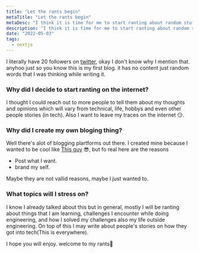```yaml
---
title: "Let the rants begin"
metaTitle: "Let the rants begin"
metaDesc: "I think it is time for me to start ranting about random stuff on the internet I hope I am not wrong 😑"
description: "I think it is time for me to start ranting about random stuff on the internet I hope I am not wrong 😑"
date: "2022-05-03"
tags:
  - nextjs
---
```


I literally have 20 followers on [twitter](https://twitter.com/tepela2), okay I don't know why I mention that. anyhoo just so you know this is my first blog. it has no content just random words that I was thinking while writing it.

### Why did I decide to start ranting on the internet?

I thought I could reach out to more people to tell them about my thoughts and opinions which will vary from technical, life, hobbys and even other people stories (in tech). Also I want to leave my traces on the internet 😏.

### Why did I create my own bloging thing?

Well there's alot of blogging plartforms out there. I created mine because I wanted to be cool like [This guy](https://twitter.com/the_kibuika) 😎, but fo real here are the reasons

- Post what I want.
- brand my self.

Maybe they are not vallid reasons, maybe I just wanted to.

### What topics will I stress on?

I know I already talked about this but in general, mostly I will be ranting about things that I am learning, challenges I encounter while doing engineering, and how I solved my challenges also my life outside engineering. On top of this I may write about people's stories on how they got into tech(This is everywhere).

I hope you will enjoy. welcome to my rants🍧
